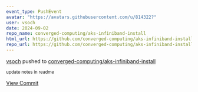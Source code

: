 ```yaml
---
event_type: PushEvent
avatar: "https://avatars.githubusercontent.com/u/814322?"
user: vsoch
date: 2024-09-02
repo_name: converged-computing/aks-infiniband-install
html_url: https://github.com/converged-computing/aks-infiniband-install/commit/0b3b1598ef67400e30eb53833a661f156181253c
repo_url: https://github.com/converged-computing/aks-infiniband-install
---
```


<a href='https://github.com/vsoch' target='_blank'>vsoch</a> pushed to <a href='https://github.com/converged-computing/aks-infiniband-install' target='_blank'>converged-computing/aks-infiniband-install</a>

<small>update notes in readme</small>

<a href='https://github.com/converged-computing/aks-infiniband-install/commit/0b3b1598ef67400e30eb53833a661f156181253c' target='_blank'>View Commit</a>